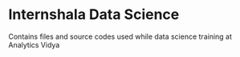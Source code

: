 # Internshala Data Science 

Contains files and source codes used while data science training at Analytics Vidya

